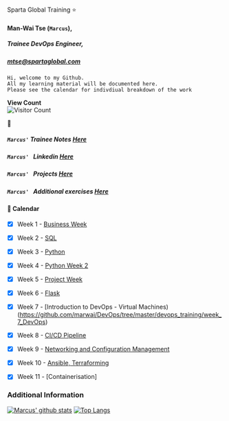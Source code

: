Sparta Global Training :star:
####    **Man-Wai Tse (```Marcus```)**,
#####   Trainee DevOps Engineer,
#####   [mtse@spartaglobal.com](mailto:mtse@spartaglobal.com)  
  
  
    Hi, welcome to my Github. 
    All my learning material will be documented here. 
    Please see the calendar for indivdiual breakdown of the work

__View Count__  
![Visitor Count](https://profile-counter.glitch.me/marwai/count.svg)    

 :notebook_with_decorative_cover:      
 
##### ``` Marcus' ``` Trainee Notes  [Here](https://github.com/marwai/DevOps)
##### ```Marcus' ``` Linkedin [Here](https://www.linkedin.com/in/man-wai-tse-96mt/)
##### ```Marcus' ``` Projects [Here](https://github.com/marwai/projects)
##### ```Marcus' ``` Additional exercises [Here](https://github.com/marwai/additional_exercises) 

#### :calendar: Calendar 
- [x] Week 1 - [Business Week](https://github.com/marwai/DevOps/tree/master/devops_training/week_1_business_week)
- [x] Week 2 - [SQL](https://github.com/marwai/DevOps/tree/master/devops_training/week_2_sql_week)
- [x] Week 3 - [Python](https://github.com/marwai/DevOps/tree/master/devops_training/week_3_python_week)
- [x] Week 4 - [Python Week 2](https://github.com/marwai/DevOps/tree/master/devops_training/week_4_python_week)
- [x] Week 5 - [Project Week](https://github.com/marwai/pythonProject)
- [x] Week 6 - [Flask](https://github.com/marwai/mvc_flask)
- [x] Week 7 - [Introduction to DevOps - Virtual Machines)(https://github.com/marwai/DevOps/tree/master/devops_training/week_7_DevOps)
- [x] Week 8 - [CI/CD Pipeline](https://github.com/marwai/ci-start-code)    
- [x] Week 9 - [Networking and Configuration Management](https://github.com/marwai/DevOps/tree/master/devops_training/week_9_networking)
- [x] Week 10 - [Ansible, Terraforming](https://github.com/marwai/DevOps/tree/master/devops_training/week_10_ansible)
- [x] Week 11 - [Containerisation]


### Additional Information
[![Marcus' github stats](https://github-readme-stats.vercel.app/api?username=marwai)](https://github.com/marwai/github-readme-stats)
[![Top Langs](https://github-readme-stats.vercel.app/api/top-langs/?username=marwai)](https://github.com/marwai/github-readme-stats)
